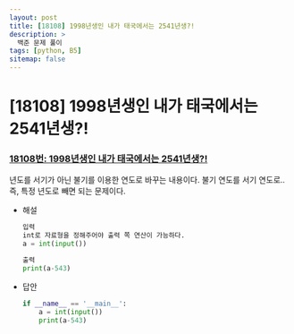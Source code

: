 ```yaml
---
layout: post
title: [18108] 1998년생인 내가 태국에서는 2541년생?!
description: >
  백준 문제 풀이
tags: [python, B5]
sitemap: false
---
```


# [18108] 1998년생인 내가 태국에서는 2541년생?!
### [18108번: 1998년생인 내가 태국에서는 2541년생?!](https://www.acmicpc.net/problem/18108)
년도를 서기가 아닌 불기를 이용한 연도로 바꾸는 내용이다. 불기 연도를 서기 연도로.. 즉, 특정 년도로 빼면 되는 문제이다.
- 해설
    
    ```python
    입력
    int로 자료형을 정해주어야 출력 쪽 연산이 가능하다.
    a = int(input())
    
    출력
    print(a-543)
    ```   
- 답안
    
    ```python
    if __name__ == '__main__':
        a = int(input())
        print(a-543)
    ```

